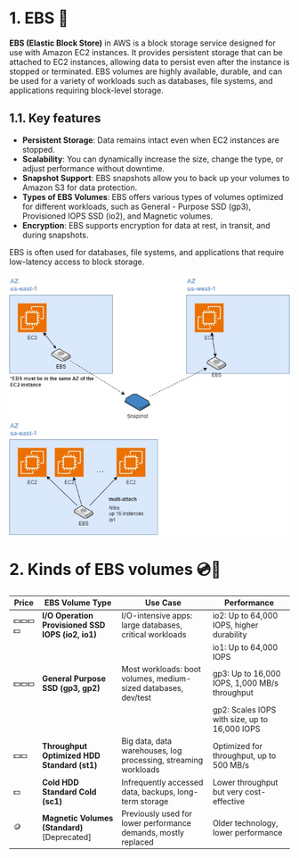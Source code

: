 # 1. EBS 💽

**EBS (Elastic Block Store)** in AWS is a block storage service designed for use with Amazon EC2 instances. It provides persistent storage that can be attached to EC2 instances, allowing data to persist even after the instance is stopped or terminated. EBS volumes are highly available, durable, and can be used for a variety of workloads such as databases, file systems, and applications requiring block-level storage.

## 1.1. Key features

- **Persistent Storage**: Data remains intact even when EC2 instances are stopped.
- **Scalability**: You can dynamically increase the size, change the type, or adjust performance without downtime.
- **Snapshot Support**: EBS snapshots allow you to back up your volumes to Amazon S3 for data protection.
- **Types of EBS Volumes**: EBS offers various types of volumes optimized for different workloads, such as General - Purpose SSD (gp3), Provisioned IOPS SSD (io2), and Magnetic volumes.
- **Encryption**: EBS supports encryption for data at rest, in transit, and during snapshots.

EBS is often used for databases, file systems, and applications that require low-latency access to block storage.

![EBS diagram](../imgs/storage-ebs.jpg)

# 2. Kinds of EBS volumes 💿📀

| **Price** | **EBS Volume Type**               | **Use Case**                                                    | **Performance**                                  |
|-----------|------------------------------------|-----------------------------------------------------------------|--------------------------------------------------|
| 💵💵💵💵  | **I/O Operation Provisioned SSD IOPS (io2, io1)**| I/O-intensive apps: large databases, critical workloads         | io2: Up to 64,000 IOPS, higher durability         |
|           |                                    |                                                                 | io1: Up to 64,000 IOPS                            |
| 💵💵💵    | **General Purpose SSD (gp3, gp2)** | Most workloads: boot volumes, medium-sized databases, dev/test  | gp3: Up to 16,000 IOPS, 1,000 MB/s throughput     |
|           |                                    |                                                                 | gp2: Scales IOPS with size, up to 16,000 IOPS     |
| 💵💵      | **Throughput Optimized HDD Standard (st1)** | Big data, data warehouses, log processing, streaming workloads  | Optimized for throughput, up to 500 MB/s          |
| 💵        | **Cold HDD Standard Cold (sc1)**                 | Infrequently accessed data, backups, long-term storage          | Lower throughput but very cost-effective          |
| 🪙        | **Magnetic Volumes (Standard)** [Deprecated] | Previously used for lower performance demands, mostly replaced | Older technology, lower performance               |
